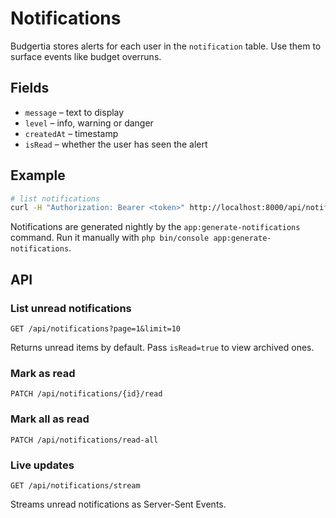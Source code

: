 # Notifications

Budgertia stores alerts for each user in the `notification` table.
Use them to surface events like budget overruns.

## Fields

- `message` – text to display
- `level` – info, warning or danger
- `createdAt` – timestamp
- `isRead` – whether the user has seen the alert

## Example

```bash
# list notifications
curl -H "Authorization: Bearer <token>" http://localhost:8000/api/notifications
```

Notifications are generated nightly by the `app:generate-notifications` command.
Run it manually with `php bin/console app:generate-notifications`.

## API

### List unread notifications

`GET /api/notifications?page=1&limit=10`

Returns unread items by default. Pass `isRead=true` to view archived ones.

### Mark as read

`PATCH /api/notifications/{id}/read`

### Mark all as read

`PATCH /api/notifications/read-all`

### Live updates

`GET /api/notifications/stream`

Streams unread notifications as Server-Sent Events.


